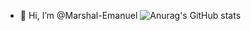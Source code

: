 - 👋 Hi, I’m @Marshal-Emanuel
![Anurag's GitHub stats](https://github-readme-stats.vercel.app/api?username=Marshal-Emanuel_icons=true&theme=radical)
